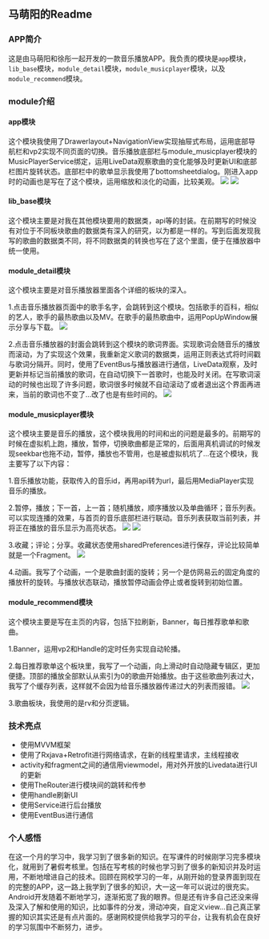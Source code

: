 ## 马萌阳的Readme

### APP简介


这是由马萌阳和徐彤一起开发的一款音乐播放APP。我负责的模块是`app`模块，`lib_base`模块，`module_detail`模块，`module_musicplayer`模块，以及`module_recommend`模块。  

### module介绍



#### app模块

这个模块我使用了Drawerlayout+NavigationView实现抽屉式布局，运用底部导航栏和vp2实现不同页面的切换。音乐播放底部栏与module_musicplayer模块的MusicPlayerService绑定，运用LiveData观察歌曲的变化能够及时更新UI和底部栏图片旋转状态。底部栏中的歌单显示我使用了bottomsheetdialog。刚进入app时的动画也是写在了这个模块，运用缩放和淡化的动画，比较美观。
![](https://s7-hzde.freeconvert.com/task/6884cada2af2d3001d78f076/fe596c5b3dfa4d3b25598c07b2e6bd14.gif)
![](https://s94-ious.freeconvert.com/task/6884ca2d2af2d3001d788472/aa5dc52d893f99fd9e2d627a60fb695f.gif)

#### lib_base模块

这个模块主要是对我在其他模块要用的数据类，api等的封装。在前期写的时候没有对位于不同板块歌曲的数据类有深入的研究，以为都是一样的。写到后面发现我写的歌曲的数据类不同，将不同数据类的转换也写在了这个里面，便于在播放器中统一使用。

#### module_detail模块

这个模块主要是对音乐播放器里面各个详细的板块的深入。

1.点击音乐播放器页面中的歌手名字，会跳转到这个模块。包括歌手的百科，相似的艺人，歌手的最热歌曲以及MV。在歌手的最热歌曲中，运用PopUpWindow展示分享与下载。
![](https://s92-ious.freeconvert.com/task/6884cdf40f7f547d80ce52f7/3e4414c83e272ae69000a3ad2ff0228b.gif)

2.点击音乐播放器的封面会跳转到这个模块的歌词界面。实现歌词会随音乐的播放而滚动，为了实现这个效果，我重新定义歌词的数据类，运用正则表达式将时间戳与歌词分隔开。同时，使用了EventBus与播放器进行通信，LiveData观察，及时更新并标记当前播放的歌词，在自动切换下一首歌时，也能及时关闭。在写歌词滚动的时候也出现了许多问题，歌词很多时候就不自动滚动了或者退出这个界面再进来，当前的歌词也不变了...改了也是有些时间的。
![](https://s21-hzfi.freeconvert.com/task/6884ce237cbbeebdc7dfd20a/25e031327ff440959d176283e338e22e.gif)

#### module_musicplayer模块

这个模块主要是音乐的播放，这个模块我用的时间和出的问题是最多的。前期写的时候在虚拟机上跑，播放，暂停，切换歌曲都是正常的，后面用真机调试的时候发现seekbar也拖不动，暂停，播放也不管用，也是被虚拟机坑了...在这个模块，我主要写了以下内容：

1.音乐播放功能，获取传入的音乐id，再用api转为url，最后用MediaPlayer实现音乐的播放。

2.暂停，播放；下一首，上一首；随机播放，顺序播放以及单曲循环；音乐列表。可以实现连播的效果，与首页的音乐底部栏进行联动。音乐列表获取当前列表，并将正在播放的音乐显示为高亮状态。
![](https://s83-ious.freeconvert.com/task/6884ce789a7dc714057d06ad/f0fd2ea7ce0a36bdd5270407bb4ff04c.gif)
![](https://s55-hzfi.freeconvert.com/task/6884cfae9a7dc714057dc654/fd1aa33e35c219fcbcf1571f3f39a05b.gif)

3.收藏；评论；分享。收藏状态使用sharedPreferences进行保存，评论比较简单就是一个Fragment。
![](https://s6-hzde.freeconvert.com/task/6884cf34ecabe1ff191fd32d/08e08a8bba0fb66e71a1f01909c9727d.gif)

4.动画。我写了个动画，一个是歌曲封面的旋转；另一个是仿网易云的固定角度的播放杆的旋转。与播放状态联动，播放暂停动画会停止或者旋转到初始位置。

#### module_recommend模块

这个模块主要是写在主页的内容，包括下拉刷新，Banner，每日推荐歌单和歌曲。

1.Banner，运用vp2和Handle的定时任务实现自动轮播。

2.每日推荐歌单这个板块里，我写了一个动画，向上滑动时自动隐藏专辑区，更加便捷。顶部的播放全部默认从索引为0的歌曲开始播放。由于这些歌曲列表过大，我写了个缓存列表，这样就不会因为给音乐播放器传递过大的列表而报错。
![](https://s97-ious.freeconvert.com/task/6884cf827cbbeebdc7e0ada1/3c202506cade05848bde453c386aae7a.gif)

3.歌曲板块，我使用的是rv和分页逻辑。

### 技术亮点


* 使用MVVM框架
* 使用了Rxjava+Retrofit进行网络请求，在新的线程里请求，主线程接收
* activity和fragment之间的通信用viewmodel，用对外开放的Livedata进行UI的更新
* 使用TheRouter进行模块间的跳转和传参
* 使用handle刷新UI
* 使用Service进行后台播放
* 使用EventBus进行通信

### 个人感悟



在这一个月的学习中，我学习到了很多新的知识。在写课件的时候刚学习完多模块化，就用到了暑假考核里。包括在写考核的时候也学习到了很多的新知识并及时运用，不断地增进自己的技术。回顾在网校学习的一年，从刚开始的登录界面到现在的完整的APP，这一路上我学到了很多的知识，大一这一年可以说过的很充实。Android开发随着不断地学习，逐渐拓宽了我的眼界。但是还有许多自己还没来得及深入了解和使用的知识，比如事件的分发，滑动冲突，自定义view...自己真正掌握的知识其实还是有点片面的。感谢网校提供给我学习的平台，让我有机会在良好的学习氛围中不断努力，进步。
